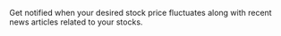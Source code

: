 Get notified when your desired stock price fluctuates along with recent news articles related to your stocks.
